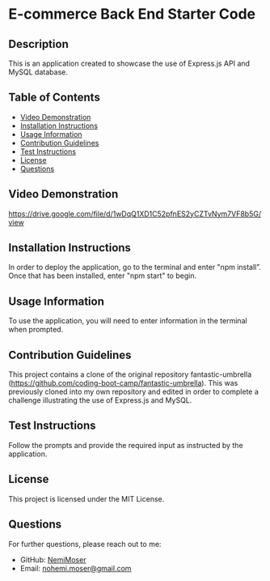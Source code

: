 # E-commerce Back End Starter Code


## Description

This is an application created to showcase the use of Express.js API and MySQL database.

## Table of Contents
- [Video Demonstration](#video-demonstration)
- [Installation Instructions](#installation-instructions)
- [Usage Information](#usage-information)
- [Contribution Guidelines](#contribution-guidelines)
- [Test Instructions](#test-instructions)
- [License](#license)
- [Questions](#questions)

## Video Demonstration
https://drive.google.com/file/d/1wDqQ1XD1C52pfnES2yCZTvNym7VF8b5G/view 

## Installation Instructions
In order to deploy the application, go to the terminal and enter "npm install”. Once that has been installed, enter "npm start" to begin.

## Usage Information
To use the application, you will need to enter information in the terminal when prompted.

## Contribution Guidelines
This project contains a clone of the original repository fantastic-umbrella (https://github.com/coding-boot-camp/fantastic-umbrella). This was previously cloned into my own repository and edited in order to complete a challenge illustrating the use of Express.js and MySQL.

## Test Instructions
Follow the prompts and provide the required input as instructed by the application.

## License

This project is licensed under the MIT License.

## Questions
For further questions, please reach out to me:
- GitHub: [NemiMoser](https://github.com/NemiMoser)
- Email: nohemi.moser@gmail.com
